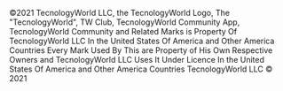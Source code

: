 ©2021 TecnologyWorld LLC, the TecnologyWorld Logo, The "TecnologyWorld", TW Club, TecnologyWorld Community App, TecnologyWorld Community and Related Marks is Property Of 
TecnologyWorld LLC 
In the United States Of America and Other America Countries 
Every Mark Used By This are Property of His Own Respective Owners and 
TecnologyWorld LLC Uses It Under Licence
In the United States Of America and Other America Countries 
TecnologyWorld LLC © 2021
